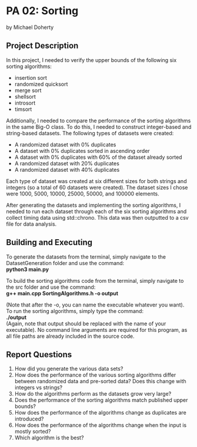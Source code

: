 # PA 02: Sorting
by Michael Doherty

## Project Description
In this project, I needed to verify the upper bounds of the following six sorting algorithms:
- insertion sort
- randomized quicksort
- merge sort
- shellsort
- introsort
- timsort

Additionally, I needed to compare the performance of the sorting algorithms in the same Big-O class.
To do this, I needed to construct integer-based and string-based datasets. The following types of datasets were created:
- A randomized dataset with 0% duplicates
- A dataset with 0% duplicates sorted in ascending order
- A dataset with 0% duplicates with 60% of the dataset already sorted
- A randomized dataset with 20% duplicates
- A randomized dataset with 40% duplicates

Each type of dataset was created at six different sizes for both strings and integers (so a total of 60 datasets were created). The dataset sizes I chose were 1000, 5000, 10000, 25000, 50000, and 100000 elements.  

After generating the datasets and implementing the sorting algorithms, I needed to run each dataset through each of the six sorting algorithms and collect timing data using std::chrono. This data was then outputted to a csv file for data analysis.

## Building and Executing
To generate the datasets from the terminal, simply navigate to the DatasetGeneration folder and use the command:  
**python3 main.py**  

To build the sorting algorithms code from the terminal, simply navigate to the src folder and use the command:  
**g++ main.cpp SortingAlgorithms.h -o output**

(Note that after the -o, you can name the executable whatever you want). To run the sorting algorithms, simply type the command:  
**./output**  
(Again, note that output should be replaced with the name of your executable). No command line arguments are required for this program, as all file paths are already included in the source code.

## Report Questions
1) How did you generate the various data sets?
2) How does the performance of the various sorting algorithms differ between randomized data and pre-sorted data? Does this change with integers vs strings?
3) How do the algorithms perform as the datasets grow very large?
4) Does the performance of the sorting algorithms match published upper bounds?
5) How does the performance of the algorithms change as duplicates are introduced?
6) How does the performance of the algorithms change when the input is mostly sorted?
7) Which algorithm is the best?
